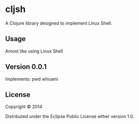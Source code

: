 # cljsh

A Clojure library designed to implement Linux Shell.

## Usage

Amost like using Linux Shell

## Version 0.0.1
Implements:
pwd
whoami

## License

Copyright © 2014

Distributed under the Eclipse Public License either version 1.0.
